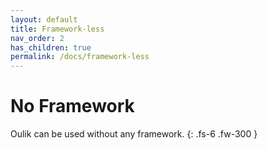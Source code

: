 ```yaml
---
layout: default
title: Framework-less
nav_order: 2
has_children: true
permalink: /docs/framework-less
---
```


# No Framework

Oulik can be used without any framework.
{: .fs-6 .fw-300 }

